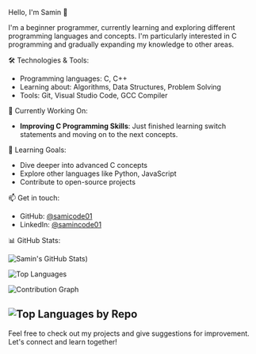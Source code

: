 Hello, I'm Samin 👋

I'm a beginner programmer, currently learning and exploring different programming languages and concepts. I'm particularly interested in C programming and gradually expanding my knowledge to other areas.

🛠️ Technologies & Tools:
- Programming languages: C, C++
- Learning about: Algorithms, Data Structures, Problem Solving
- Tools: Git, Visual Studio Code, GCC Compiler

🚀 Currently Working On:
- **Improving C Programming Skills**: Just finished learning switch statements and moving on to the next concepts.

🌱 Learning Goals:
- Dive deeper into advanced C concepts
- Explore other languages like Python, JavaScript
- Contribute to open-source projects

📫 Get in touch:
- GitHub: [@samicode01](https://github.com/samicode01)
- LinkedIn: [@samincode01](https://www.linkedin.com/in/samincode01/)

 📊 GitHub Stats:

![Samin's GitHub Stats](https://github-readme-stats.vercel.app/api?username=samincode01&show_icons=true&theme=radical))

![Top Languages](https://github-readme-stats.vercel.app/api/top-langs/?username=samincode01&layout=compact&theme=dark)

![Contribution Graph](https://github-profile-summary-cards.vercel.app/api/cards/profile-details?username=samincode01&theme=github_dark)

![Top Languages by Repo](https://github-readme-stats.vercel.app/api/top-langs/?username=Monjurul-Hasan-Sohan&layout=compact)
---

Feel free to check out my projects and give suggestions for improvement. Let's connect and learn together!
